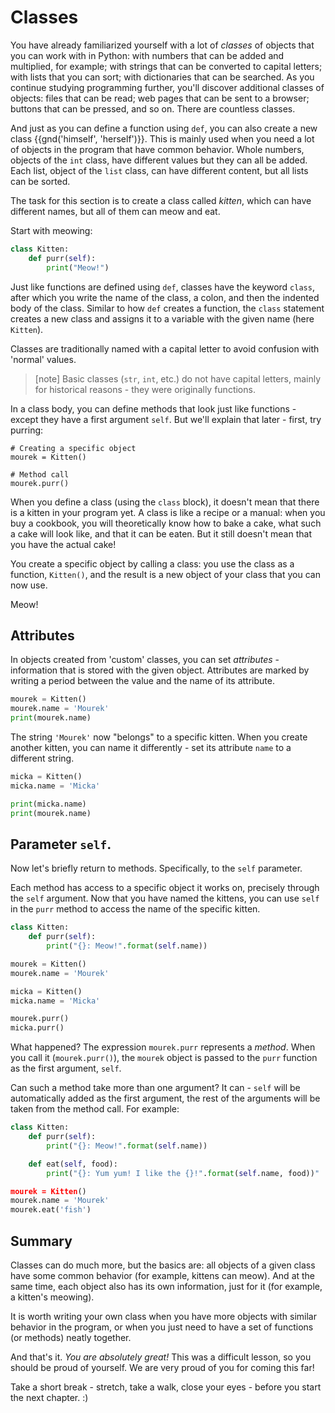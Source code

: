 # Classes

You have already familiarized yourself with a lot of *classes* of objects that you can work with in Python: with numbers that can be added and multiplied, for example; with strings that can be converted to capital letters; with lists that you can sort; with dictionaries that can be searched.
As you continue studying programming further, you'll discover additional classes of objects: files that can be read; web pages that can be sent to a browser; buttons that can be pressed, and so on.
There are countless classes.

And just as you can define a function using `def`, you can also create a new class {{gnd('himself', 'herself')}}. This is mainly used when you need a lot of objects in the program that have common behavior. Whole numbers, objects of the `int` class, have different values but they can all be added. Each list, object of the `list` class, can have different content, but all lists can be sorted.

The task for this section is to create a class called *kitten*, which can have different names, but all of them can meow and eat.

Start with meowing:

```python
class Kitten:
    def purr(self):
        print("Meow!")
``` 

Just like functions are defined using `def`, classes have the keyword `class`, after which you write the name of the class, a colon, and then the indented body of the class. Similar to how `def` creates a function, the `class` statement creates a new class and assigns it to a variable with the given name (here `Kitten`).

Classes are traditionally named with a capital letter to avoid confusion with 'normal' values.

>[note]
>Basic classes (`str`, `int`, etc.) do not have capital letters, mainly for historical reasons - they were originally functions.

In a class body, you can define methods that look just like functions - except they have a first argument `self`. But we'll explain that later - first, try purring:
```
# Creating a specific object
mourek = Kitten()

# Method call
mourek.purr() 
``` 

When you define a class (using the `class` block), it doesn't mean that there is a kitten in your program yet. A class is like a recipe or a manual: when you buy a cookbook, you will theoretically know how to bake a cake, what such a cake will look like, and that it can be eaten. But it still doesn't mean that you have the actual cake!

You create a specific object by calling a class: you use the class as a function, `Kitten()`, and the result is a new object of your class that you can now use.

Meow!

## Attributes

In objects created from 'custom' classes, you can set *attributes* - information that is stored with the given object. Attributes are marked by writing a period between the value and the name of its attribute.
```python
mourek = Kitten()
mourek.name = 'Mourek'
print(mourek.name)
```
The string `'Mourek'` now "belongs" to a specific kitten. When you create another kitten, you can name it differently - set its attribute `name` to a different string.

```python
micka = Kitten()
micka.name = 'Micka'

print(micka.name)
print(mourek.name)
```

## Parameter `self`.

Now let's briefly return to methods. Specifically, to the `self` parameter.

Each method has access to a specific object it works on, precisely through the `self` argument. Now that you have named the kittens, you can use `self` in the `purr` method to access the name of the specific kitten.

```python
class Kitten:
    def purr(self):
        print("{}: Meow!".format(self.name))

mourek = Kitten()
mourek.name = 'Mourek'

micka = Kitten()
micka.name = 'Micka'

mourek.purr()
micka.purr()
```


What happened? The expression `mourek.purr` represents a *method*. When you call it (`mourek.purr()`), the `mourek` object is passed to the `purr` function as the first argument, `self`.

Can such a method take more than one argument?
It can - `self` will be automatically added as the first argument,
the rest of the arguments will be taken from the method call.
For example:

```python
class Kitten:
    def purr(self):
        print("{}: Meow!".format(self.name))

    def eat(self, food):
        print("{}: Yum yum! I like the {}!".format(self.name, food))" 

mourek = Kitten()
mourek.name = 'Mourek'
mourek.eat('fish')
```

## Summary

Classes can do much more, but the basics are: all objects of a given class have some common behavior (for example, kittens can meow). And at the same time, each object also has its own information, just for it (for example, a kitten's meowing).

It is worth writing your own class when you have more objects with similar behavior in the program, or when you just need to have a set of functions (or methods) neatly together.

And that's it.
*You are absolutely great!* 
This was a difficult lesson, so you should be proud of yourself.
We are very proud of you for coming this far!

Take a short break - stretch, take a walk, close your eyes - before you start the next chapter. :)

